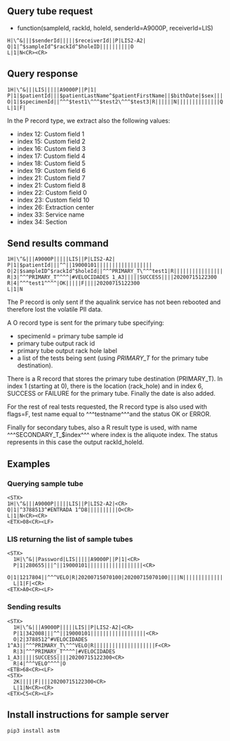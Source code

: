 ## Query tube request


* function(sampleId, rackId, holeId, senderId=A9000P, receiverId=LIS)

```
H|\^&|||$senderId|||||$receiverId||P|LIS2-A2|
Q|1|^$sampleId^$rackId^$holeID||||||||||O
L|1|N<CR><CR>
```


## Query response

```
1H|\^&|||LIS|||||A9000P||P|1|
P|1|$patientId|||$patientLastName^$patientFirstName||$bithDate|$sex|||||$phisician||||||||||||
O|1|$specimenId||^^^$test1\^^^$test2\^^^$test3|R||||||N||||||||||||||Q
L|1|F|
```

In the P record type, we extract also the following values:

* index 12: Custom field 1
* index 15: Custom field 2
* index 16: Custom field 3
* index 17: Custom field 4
* index 18: Custom field 5
* index 19: Custom field 6
* index 21: Custom field 7
* index 21: Custom field 8
* index 22: Custom field 0
* index 23: Custom field 10
* index 26: Extraction center 
* index 33: Service name
* index 34: Section



## Send results command

```
1H|\^&|||A9000P|||||LIS||P|LIS2-A2|
P|1|$patientId|||^^||19000101||||||||||||||||||
O|2|$sampleID^$rackId^$holeId||^^^PRIMARY_T\^^^test1|R||||||||||||||||||||F
R|3|^^^PRIMARY_T^^^^|#VELOCIDADES 1_A3|||||SUCCESS||||20200715122300
R|4|^^^test1^^^^|OK|||||F||||20200715122300
L|1|N
```

The P record is only sent if the aqualink service has not been rebooted and therefore lost the volatile PII data.

A O record type is sent for the primary tube specifying:

* specimenId = primary tube sample id
* primary tube output rack id
* primary tube output rack hole label
* a list of the tests being sent (using *PRIMARY_T* for the primary tube destination).

There is a R record that stores the primary tube destination (PRIMARY_T). In index 1 (starting at 0), there is the location (rack_hole) and in index 6, SUCCESS or FAILURE for the primary tube. Finally the date is also added.

For the rest of real tests requested, the R record type is also used with flags=F, test name equal to ^^^testname^^^and the status OK or ERROR. 

Finally for secondary tubes, also a R result type is used, with name ^^^SECONDARY_T_$index^^^  where index is the aliquote index. The status represents in this case the output rackId_holeId. 
 

## Examples

### Querying sample tube

```
<STX>
1H|\^&|||A9000P|||||LIS||P|LIS2-A2|<CR>
Q|1|^3788513^#ENTRADA 1^D8||||||||||O<CR>
L|1|N<CR><CR>
<ETX>08<CR><LF>
```

### LIS returning the list of sample tubes

```
<STX>
  1H|\^&||Password|LIS|||||A9000P||P|1|<CR>
  P|1|280655|||^||19000101||||||||||||||||||<CR>
  O|1|1217804||^^^VELO|R|20200715070100|20200715070100||||N||||||||||||||Q<CR>
  L|1|F|<CR>
<ETX>A0<CR><LF>
```


### Sending results

```
<STX>
  1H|\^&|||A9000P|||||LIS||P|LIS2-A2|<CR>
  P|1|342008|||^^||19000101||||||||||||||||||<CR>
  O|2|3788512^#VELOCIDADES 1^A3||^^^PRIMARY_T\^^^VELO|R||||||||||||||||||||F<CR>
  R|3|^^^PRIMARY_T^^^^|#VELOCIDADES 1_A3|||||SUCCESS||||20200715122300<CR>
  R|4|^^^VELO^^^^|O
<ETB>68<CR><LF>
<STX>
  2K|||||F||||20200715122300<CR>
  L|1|N<CR><CR>
<ETX>C5<CR><LF>
```


## Install instructions for sample server

```
pip3 install astm
```

